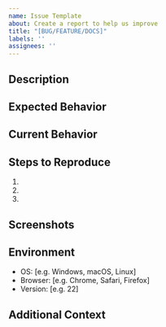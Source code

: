 ```yaml
---
name: Issue Template
about: Create a report to help us improve
title: "[BUG/FEATURE/DOCS]"
labels: ''
assignees: ''
---
```


## Description
<!-- A clear and concise description of what the issue is about. -->

## Expected Behavior
<!-- What you expected to happen -->

## Current Behavior
<!-- What actually happened -->

## Steps to Reproduce
<!-- How can we reproduce the issue? -->
1. 
2. 
3. 

## Screenshots
<!-- If applicable, add screenshots to help explain your problem -->

## Environment
- OS: [e.g. Windows, macOS, Linux]
- Browser: [e.g. Chrome, Safari, Firefox]
- Version: [e.g. 22]

## Additional Context
<!-- Add any other context about the problem here -->
